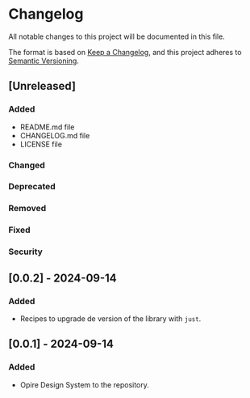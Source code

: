 # Changelog

All notable changes to this project will be documented in this file.

The format is based on [Keep a Changelog](https://keepachangelog.com/en/1.1.0/),
and this project adheres to [Semantic Versioning](https://semver.org/spec/v2.0.0.html).

## [Unreleased]

### Added

- README.md file
- CHANGELOG.md file
- LICENSE file

### Changed

### Deprecated

### Removed

### Fixed

### Security

## [0.0.2] - 2024-09-14

### Added

- Recipes to upgrade de version of the library with `just`.

## [0.0.1] - 2024-09-14

### Added

- Opire Design System to the repository.
